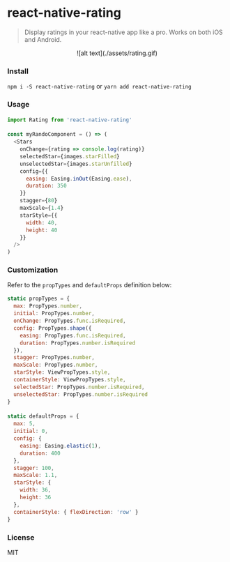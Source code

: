 # react-native-rating

> Display ratings in your react-native app like a pro. Works on both iOS and Android.

<p align="center">
![alt text](./assets/rating.gif)
</p>

### Install
`npm i -S react-native-rating`
or
`yarn add react-native-rating`

### Usage
```js
import Rating from 'react-native-rating'

const myRandoComponent = () => (
  <Stars
    onChange={rating => console.log(rating)}
    selectedStar={images.starFilled}
    unselectedStar={images.starUnfilled}
    config={{
      easing: Easing.inOut(Easing.ease),
      duration: 350
    }}
    stagger={80}
    maxScale={1.4}
    starStyle={{
      width: 40,
      height: 40
    }}
  />
)
```

### Customization
Refer to the `propTypes` and `defaultProps` definition below:

```js
static propTypes = {
  max: PropTypes.number,
  initial: PropTypes.number,
  onChange: PropTypes.func.isRequired,
  config: PropTypes.shape({
    easing: PropTypes.func.isRequired,
    duration: PropTypes.number.isRequired
  }),
  stagger: PropTypes.number,
  maxScale: PropTypes.number,
  starStyle: ViewPropTypes.style,
  containerStyle: ViewPropTypes.style,
  selectedStar: PropTypes.number.isRequired,
  unselectedStar: PropTypes.number.isRequired
}

static defaultProps = {
  max: 5,
  initial: 0,
  config: {
    easing: Easing.elastic(1),
    duration: 400
  },
  stagger: 100,
  maxScale: 1.1,
  starStyle: {
    width: 36,
    height: 36
  },
  containerStyle: { flexDirection: 'row' }
}
```

### License
MIT

